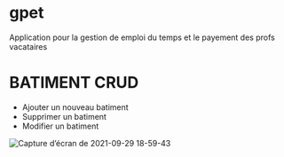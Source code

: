 # gpet
Application pour la gestion de emploi du temps et le payement des profs vacataires

# BATIMENT CRUD
- Ajouter un nouveau batiment
- Supprimer un batiment
- Modifier un batiment

![Capture d’écran de 2021-09-29 18-59-43](https://user-images.githubusercontent.com/58815209/135332009-77d4cd83-78db-4dfa-8ff3-f619d2349e5d.png)
